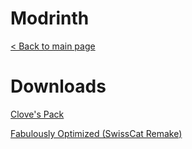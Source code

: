 # Modrinth

[< Back to main page](https://clovetwilight3.github.io/)

# Downloads

[Clove's Pack](https://www.mazeymoos.com/modrinth/clove.mrpack)

[Fabulously Optimized (SwissCat Remake)](https://www.mazeymoos.com/FabOpt.mrpack)
